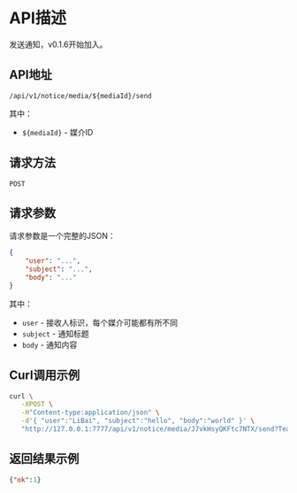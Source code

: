 # API描述
发送通知，v0.1.6开始加入。

## API地址
~~~
/api/v1/notice/media/${mediaId}/send
~~~
其中：
* `${mediaId}` - 媒介ID

## 请求方法
~~~
POST
~~~

## 请求参数
请求参数是一个完整的JSON：
~~~json
{
    "user": "...",
    "subject": "...",
    "body": "..."
}
~~~
其中：
* `user` - 接收人标识，每个媒介可能都有所不同
* `subject` - 通知标题
* `body` - 通知内容

## Curl调用示例
~~~bash
curl \
   -XPOST \
   -H"Content-type:application/json" \
   -d'{ "user":"LiBai", "subject":"hello", "body":"world" }' \
   "http://127.0.0.1:7777/api/v1/notice/media/J7vkHsyQKFtc7NTX/send?TeaKey=W7cy2eFpOKOPgOlaoDgbX11QNPAgIL5E"
~~~

## 返回结果示例
~~~json
{"ok":1}
~~~
